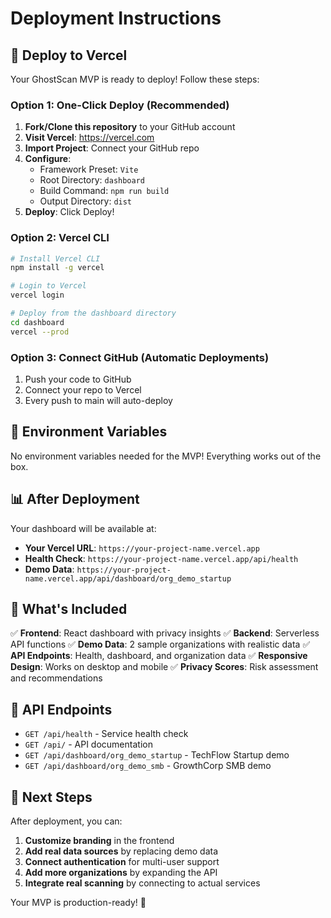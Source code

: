 # Deployment Instructions

## 🚀 Deploy to Vercel

Your GhostScan MVP is ready to deploy! Follow these steps:

### Option 1: One-Click Deploy (Recommended)

1. **Fork/Clone this repository** to your GitHub account
2. **Visit Vercel**: https://vercel.com
3. **Import Project**: Connect your GitHub repo
4. **Configure**:
   - Framework Preset: `Vite`
   - Root Directory: `dashboard`
   - Build Command: `npm run build`
   - Output Directory: `dist`
5. **Deploy**: Click Deploy!

### Option 2: Vercel CLI

```bash
# Install Vercel CLI
npm install -g vercel

# Login to Vercel
vercel login

# Deploy from the dashboard directory
cd dashboard
vercel --prod
```

### Option 3: Connect GitHub (Automatic Deployments)

1. Push your code to GitHub
2. Connect your repo to Vercel
3. Every push to main will auto-deploy

## 🔧 Environment Variables

No environment variables needed for the MVP! Everything works out of the box.

## 📊 After Deployment

Your dashboard will be available at:
- **Your Vercel URL**: `https://your-project-name.vercel.app`
- **Health Check**: `https://your-project-name.vercel.app/api/health`
- **Demo Data**: `https://your-project-name.vercel.app/api/dashboard/org_demo_startup`

## 🎯 What's Included

✅ **Frontend**: React dashboard with privacy insights
✅ **Backend**: Serverless API functions
✅ **Demo Data**: 2 sample organizations with realistic data
✅ **API Endpoints**: Health, dashboard, and organization data
✅ **Responsive Design**: Works on desktop and mobile
✅ **Privacy Scores**: Risk assessment and recommendations

## 🔗 API Endpoints

- `GET /api/health` - Service health check
- `GET /api/` - API documentation
- `GET /api/dashboard/org_demo_startup` - TechFlow Startup demo
- `GET /api/dashboard/org_demo_smb` - GrowthCorp SMB demo

## 🚀 Next Steps

After deployment, you can:
1. **Customize branding** in the frontend
2. **Add real data sources** by replacing demo data
3. **Connect authentication** for multi-user support
4. **Add more organizations** by expanding the API
5. **Integrate real scanning** by connecting to actual services

Your MVP is production-ready! 🎉